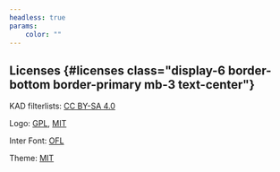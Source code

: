 ```yaml
---
headless: true
params:
    color: ""
---
```

## Licenses {#licenses class="display-6 border-bottom border-primary mb-3 text-center"}
KAD filterlists: [CC BY-SA 4.0](https://creativecommons.org/licenses/by-sa/4.0/)

Logo: [GPL](https://www.gnu.org/licenses/gpl-2.0.html), [MIT](https://opensource.org/licenses/MIT)

Inter Font: [OFL](https://github.com/rsms/inter/blob/master/LICENSE.txt)

Theme: [MIT](https://github.com/gethinode/hinode/blob/main/LICENSE)  